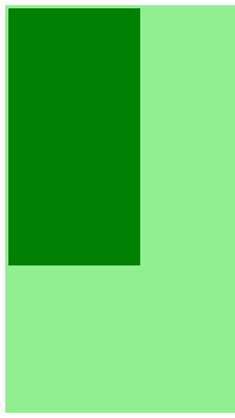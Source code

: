 <html>
<head>
	<title>MBR STIE</title>
	<style type="text/css">
		.zzz
		{
			height: 1280px;
			width: 800px;
			padding: 10px;
			background-color: lightgreen;
			margin: 0% 0% 0% 0%;
		}
		.zz
		{
			height: 800px;
			width: 400px;
			padding: 10px;
			background-color: green;
			margin: 0% 0% 8% 0%;
		}
	</style>
</head>
<body >
<div class="zzz">
	<div class="zz">
		<font color="green">
			<h1 align="center">TAYO</h1>
			<p>DIA BIS KECIL RAMAH</p>
			<p>ZZZZZZZZZZ</p>
		</font>
	</div>
</div>

		

</body>
</html>